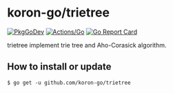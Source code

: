 # koron-go/trietree

[![PkgGoDev](https://pkg.go.dev/badge/github.com/koron-go/trietree)](https://pkg.go.dev/github.com/koron-go/trietree)
[![Actions/Go](https://github.com/koron-go/trietree/workflows/Go/badge.svg)](https://github.com/koron-go/trietree/actions?query=workflow%3AGo)
[![Go Report Card](https://goreportcard.com/badge/github.com/koron-go/trietree)](https://goreportcard.com/report/github.com/koron-go/trietree)

trietree implement trie tree and Aho-Corasick algorithm.

## How to install or update

```console
$ go get -u github.com/koron-go/trietree
```
